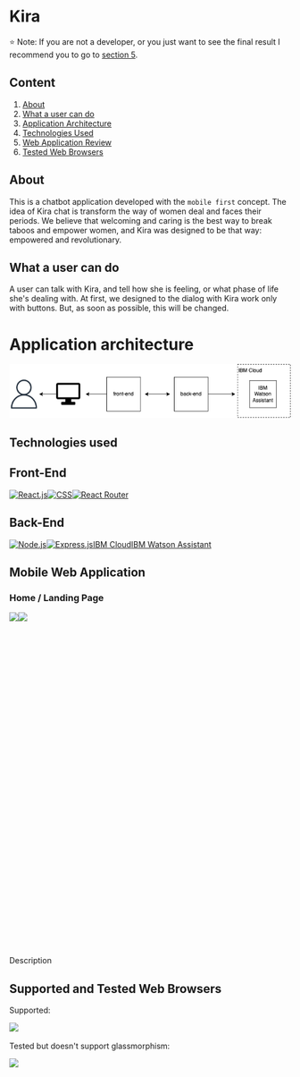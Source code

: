 # Kira
 
 ⭐️ Note: If you are not a developer, or you just want to see the final result I recommend you to go to [section 5](#mobile-web-application).

## Content

 1. [About](#about)
 2. [What a user can do](#what-a-user-can-do)
 3. [Application Architecture](#application-architecture)
 4. [Technologies Used](#technologies-used)
 5. [Web Application Review](#mobile-web-application)
 6. [Tested Web Browsers](#supported-and-tested-web-browsers)


## About

This is a chatbot application developed with the `mobile first` concept. The idea of Kira chat is transform the way of women deal and faces their periods. We believe that welcoming and caring is the best way to break taboos and empower women, and Kira was designed to be that way: empowered and revolutionary.

## What a user can do

A user can talk with Kira, and tell how she is feeling, or what phase of life she's dealing with. At first, we designed to the dialog with Kira work only with buttons. But, as soon as possible, this will be changed.

 # Application architecture
 <img src="./readmeImages/architeture.png" width=600/>

 ## Technologies used
 Front-End
 -----
 
 <div style="display:flex">
 <a href="https://reactjs.org/"><img src="https://img.shields.io/badge/React-20232A?style=for-the-badge&logo=react&logoColor=61DAFB" alt="React.js"/></a>
 <a href="https://developer.mozilla.org/pt-BR/docs/Web/CSS"><img src="https://img.shields.io/badge/CSS-239120?&style=for-the-badge&logo=css3&logoColor=white" alt="CSS"/></a>
 <a href="https://reactrouter.com/"><img src="https://img.shields.io/badge/React_Router-CA4245?style=for-the-badge&logo=react-router&logoColor=white" alt="React Router"/></a>
</div>

Back-End
----
<div style="display:flex">
 <a href="https://nodejs.org/en/docs/"><img src="https://img.shields.io/badge/Node.js-43853D?style=for-the-badge&logo=node.js&logoColor=white" alt="Node.js" /></a>
 <a href="https://expressjs.com/"><img src="https://img.shields.io/badge/Express.js-404D59?style=for-the-badge" alt="Express.js"/></a>
   <br> <a href="https://cloud.ibm.com/">IBM Cloud</a>
  <br> <a href="https://cloud.ibm.com/catalog/services/watson-assistant">IBM Watson Assistant</a>
</div>


## Mobile Web Application
### Home / Landing Page

<div style="display:flex;">
<img src="./readme_images/front_mobile/home.png" height=600/>
<img src="./readme_images/front_mobile/drawer.png" height=600/>
</div>

Description


## Supported and Tested Web Browsers
Supported:

<img src="https://img.shields.io/badge/Google%20Chrome-4285F4?style=for-the-badge&logo=GoogleChrome&logoColor=white"/>

Tested but doesn't support glassmorphism:

<img src="https://img.shields.io/badge/Firefox-FF7139?style=for-the-badge&logo=Firefox-Browser&logoColor=white"/>
